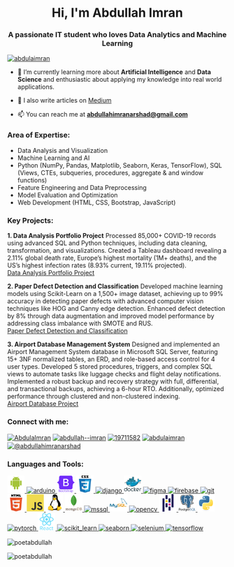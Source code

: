 <h1 align="center">Hi, I'm Abdullah Imran</h1>
<h3 align="center">A passionate IT student who loves Data Analytics and Machine Learning</h3>

<p align="left"> <a href="https://twitter.com/AbdulaImran" target="blank"><img src="https://img.shields.io/twitter/follow/AbdulaImran?logo=twitter&style=for-the-badge" alt="abdulaimran" /></a> </p>

- 🌱 I’m currently learning more about **Artificial Intelligence** and **Data Science** and enthusiastic about applying my knowledge into real world applications.

- 📝 I also write articles on [Medium](https://medium.com/@abdullahimranarshad)

- 📫 You can reach me at **abdullahimranarshad@gmail.com**

<h3><b>Area of Expertise:</b></h3>

- Data Analysis and Visualization
- Machine Learning and AI
- Python (NumPy, Pandas, Matplotlib, Seaborn, Keras, TensorFlow), SQL (Views, CTEs, subqueries, procedures, aggregate & and window functions)
- Feature Engineering and Data Preprocessing
- Model Evaluation and Optimization
- Web Development (HTML, CSS, Bootstrap, JavaScript)

<h3><b>Key Projects:</b></h3>

**1. Data Analysis Portfolio Project**
Processed 85,000+ COVID-19 records using advanced SQL and Python techniques, including data cleaning, transformation, and visualizations. Created a Tableau dashboard revealing a 2.11% global death rate, Europe’s highest mortality (1M+ deaths), and the US’s highest infection rates (8.93% current, 19.11% projected).
<br>[Data Analysis Portfolio Project](https://github.com/poetabdullah/Data-Analysis-Portfolio-Project.git)</br>

**2. Paper Defect Detection and Classification**
Developed machine learning models using Scikit-Learn on a 1,500+ image dataset, achieving up to 99% accuracy in detecting paper defects with advanced computer vision techniques like HOG and Canny edge detection. Enhanced defect detection by 8% through data augmentation and improved model performance by addressing class imbalance with SMOTE and RUS.
<br>[Paper Defect Detection and Classification](https://github.com/poetabdullah/Paper-Defect-Detection-and-Classification.git)</br>

**3. Airport Database Management System**
Designed and implemented an Airport Management System database in Microsoft SQL Server, featuring 15+ 3NF normalized tables, an ERD, and role-based access control for 4 user types. Developed 5 stored procedures, triggers, and complex SQL views to automate tasks like luggage checks and flight delay notifications. Implemented a robust backup and recovery strategy with full, differential, and transactional backups, achieving a 6-hour RTO. Additionally, optimized performance through clustered and non-clustered indexing.
<br>[Airport Database Project](https://github.com/poetabdullah/Airport-Database-Project.git)
</br>



<h3 align="left">Connect with me:</h3>
<p align="left">
<a href="https://twitter.com/AbdulaImran" target="blank"><img align="center" src="https://raw.githubusercontent.com/rahuldkjain/github-profile-readme-generator/master/src/images/icons/Social/twitter.svg" alt="AbdulaImran" height="30" width="40" /></a>
<a href="https://linkedin.com/in/abdullah--imran" target="blank"><img align="center" src="https://raw.githubusercontent.com/rahuldkjain/github-profile-readme-generator/master/src/images/icons/Social/linked-in-alt.svg" alt="abdullah--imran" height="30" width="40" /></a>
<a href="https://stackoverflow.com/users/19711582" target="blank"><img align="center" src="https://raw.githubusercontent.com/rahuldkjain/github-profile-readme-generator/master/src/images/icons/Social/stack-overflow.svg" alt="19711582" height="30" width="40" /></a>
<a href="https://kaggle.com/AbdulaImran" target="blank"><img align="center" src="https://raw.githubusercontent.com/rahuldkjain/github-profile-readme-generator/master/src/images/icons/Social/kaggle.svg" alt="abdulaimran" height="30" width="40" /></a>
<a href="https://medium.com/@abdullahimranarshad" target="blank"><img align="center" src="https://raw.githubusercontent.com/rahuldkjain/github-profile-readme-generator/master/src/images/icons/Social/medium.svg" alt="@abdullahimranarshad" height="30" width="40" /></a>
</p>

<h3 align="left">Languages and Tools:</h3>
<p align="left"> <a href="https://developer.android.com" target="_blank" rel="noreferrer"> <img src="https://raw.githubusercontent.com/devicons/devicon/master/icons/android/android-original-wordmark.svg" alt="android" width="40" height="40"/> </a> <a href="https://www.arduino.cc/" target="_blank" rel="noreferrer"> <img src="https://cdn.worldvectorlogo.com/logos/arduino-1.svg" alt="arduino" width="40" height="40"/> </a> <a href="https://getbootstrap.com" target="_blank" rel="noreferrer"> <img src="https://raw.githubusercontent.com/devicons/devicon/master/icons/bootstrap/bootstrap-plain-wordmark.svg" alt="bootstrap" width="40" height="40"/> </a> <a href="https://www.w3schools.com/css/" target="_blank" rel="noreferrer"> <img src="https://raw.githubusercontent.com/devicons/devicon/master/icons/css3/css3-original-wordmark.svg" alt="css3" width="40" height="40"/> </a> <a href="https://www.djangoproject.com/" target="_blank" rel="noreferrer"> <img src="https://cdn.worldvectorlogo.com/logos/django.svg" alt="django" width="40" height="40"/> </a> <a href="https://www.docker.com/" target="_blank" rel="noreferrer"> <img src="https://raw.githubusercontent.com/devicons/devicon/master/icons/docker/docker-original-wordmark.svg" alt="docker" width="40" height="40"/> </a> <a href="https://www.figma.com/" target="_blank" rel="noreferrer"> <img src="https://www.vectorlogo.zone/logos/figma/figma-icon.svg" alt="figma" width="40" height="40"/> </a> <a href="https://firebase.google.com/" target="_blank" rel="noreferrer"> <img src="https://www.vectorlogo.zone/logos/firebase/firebase-icon.svg" alt="firebase" width="40" height="40"/> </a> <a href="https://git-scm.com/" target="_blank" rel="noreferrer"> <img src="https://www.vectorlogo.zone/logos/git-scm/git-scm-icon.svg" alt="git" width="40" height="40"/> </a> <a href="https://www.w3.org/html/" target="_blank" rel="noreferrer"> <img src="https://raw.githubusercontent.com/devicons/devicon/master/icons/html5/html5-original-wordmark.svg" alt="html5" width="40" height="40"/> </a> <a href="https://developer.mozilla.org/en-US/docs/Web/JavaScript" target="_blank" rel="noreferrer"> <img src="https://raw.githubusercontent.com/devicons/devicon/master/icons/javascript/javascript-original.svg" alt="javascript" width="40" height="40"/> </a> <a href="https://www.linux.org/" target="_blank" rel="noreferrer"> <img src="https://raw.githubusercontent.com/devicons/devicon/master/icons/linux/linux-original.svg" alt="linux" width="40" height="40"/> </a> <a href="https://www.mongodb.com/" target="_blank" rel="noreferrer"> <img src="https://raw.githubusercontent.com/devicons/devicon/master/icons/mongodb/mongodb-original-wordmark.svg" alt="mongodb" width="40" height="40"/> </a> <a href="https://www.microsoft.com/en-us/sql-server" target="_blank" rel="noreferrer"> <img src="https://www.svgrepo.com/show/303229/microsoft-sql-server-logo.svg" alt="mssql" width="40" height="40"/> </a> <a href="https://www.mysql.com/" target="_blank" rel="noreferrer"> <img src="https://raw.githubusercontent.com/devicons/devicon/master/icons/mysql/mysql-original-wordmark.svg" alt="mysql" width="40" height="40"/> </a> <a href="https://opencv.org/" target="_blank" rel="noreferrer"> <img src="https://www.vectorlogo.zone/logos/opencv/opencv-icon.svg" alt="opencv" width="40" height="40"/> </a> <a href="https://pandas.pydata.org/" target="_blank" rel="noreferrer"> <img src="https://raw.githubusercontent.com/devicons/devicon/2ae2a900d2f041da66e950e4d48052658d850630/icons/pandas/pandas-original.svg" alt="pandas" width="40" height="40"/> </a> <a href="https://www.postgresql.org" target="_blank" rel="noreferrer"> <img src="https://raw.githubusercontent.com/devicons/devicon/master/icons/postgresql/postgresql-original-wordmark.svg" alt="postgresql" width="40" height="40"/> </a> <a href="https://www.python.org" target="_blank" rel="noreferrer"> <img src="https://raw.githubusercontent.com/devicons/devicon/master/icons/python/python-original.svg" alt="python" width="40" height="40"/> </a> <a href="https://pytorch.org/" target="_blank" rel="noreferrer"> <img src="https://www.vectorlogo.zone/logos/pytorch/pytorch-icon.svg" alt="pytorch" width="40" height="40"/> </a> <a href="https://reactjs.org/" target="_blank" rel="noreferrer"> <img src="https://raw.githubusercontent.com/devicons/devicon/master/icons/react/react-original-wordmark.svg" alt="react" width="40" height="40"/> </a> <a href="https://scikit-learn.org/" target="_blank" rel="noreferrer"> <img src="https://upload.wikimedia.org/wikipedia/commons/0/05/Scikit_learn_logo_small.svg" alt="scikit_learn" width="40" height="40"/> </a> <a href="https://seaborn.pydata.org/" target="_blank" rel="noreferrer"> <img src="https://seaborn.pydata.org/_images/logo-mark-lightbg.svg" alt="seaborn" width="40" height="40"/> </a> <a href="https://www.selenium.dev" target="_blank" rel="noreferrer"> <img src="https://raw.githubusercontent.com/detain/svg-logos/780f25886640cef088af994181646db2f6b1a3f8/svg/selenium-logo.svg" alt="selenium" width="40" height="40"/> </a> <a href="https://www.tensorflow.org" target="_blank" rel="noreferrer"> <img src="https://www.vectorlogo.zone/logos/tensorflow/tensorflow-icon.svg" alt="tensorflow" width="40" height="40"/> </a> </p>

<p><img align="center" src="https://github-readme-stats.vercel.app/api/top-langs?username=poetabdullah&show_icons=true&locale=en&layout=compact" alt="poetabdullah" /></p>

<p><img align="center" src="https://github-readme-streak-stats.herokuapp.com/?user=poetabdullah&" alt="poetabdullah" /></p>
